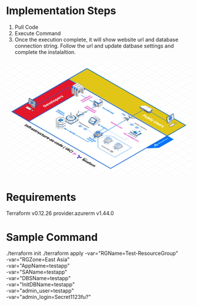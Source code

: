 # Implementation Steps 
1. Pull Code 
2. Execute Command 
3. Once the execution complete, it will show website url and database connection string. Follow the url and update datbase settings and complete the instalaltion. 

![alt text](/Diagram.png)

# Requirements 
Terraform v0.12.26
provider.azurerm v1.44.0

# Sample Command 
./terraform init
./terraform apply -var="RGName=Test-ResourceGroup" \
-var="RGZone=East Asia" \
-var="AppName=testapp" \
-var="SAName=testapp" \
-var="DBSName=testapp" \
-var="InitDBName=testapp" \
-var="admin_user=testapp" \
-var="admin_login=Secret1123fu?"